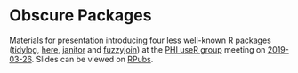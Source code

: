 # Obscure Packages

Materials for presentation introducing four less well-known R packages ([tidylog](https://github.com/elbersb/tidylog), [here](https://github.com/r-lib/here), [janitor](https://github.com/sfirke/janitor) and [fuzzyjoin](https://github.com/dgrtwo/fuzzyjoin))  at the [PHI useR group](https://github.com/Health-SocialCare-Scotland/PHI-useR-group) meeting on [2019-03-26](https://github.com/Health-SocialCare-Scotland/PHI-useR-group/tree/master/Meetings/2019-03-26). Slides can be viewed on [RPubs](http://rpubs.com/jackhannah95/obscure-packages).
